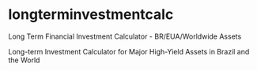 # longterminvestmentcalc
Long Term Financial Investment Calculator - BR/EUA/Worldwide Assets

Long-term Investment Calculator for Major High-Yield Assets in Brazil and the World

